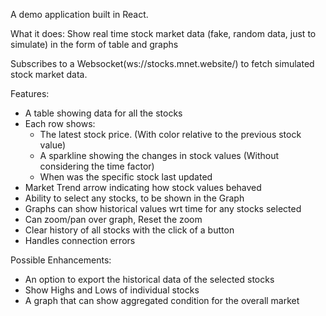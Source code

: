 A demo application built in React.


What it does: Show real time stock market data (fake, random data, just to simulate) in the form of table and graphs

Subscribes to a Websocket(ws://stocks.mnet.website/) to fetch simulated stock market data.

Features:
  - A table showing data for all the stocks
  - Each row shows:
    - The latest stock price. (With color relative to the previous stock value)
    - A sparkline showing the changes in stock values (Without considering the time factor)
    - When was the specific stock last updated
  - Market Trend arrow indicating how stock values behaved
  - Ability to select any stocks, to be shown in the Graph
  - Graphs can show historical values wrt time for any stocks selected
  - Can zoom/pan over graph, Reset the zoom
  - Clear history of all stocks with the click of a button
  - Handles connection errors
  
Possible Enhancements:
  - An option to export the historical data of the selected stocks
  - Show Highs and Lows of individual stocks
  - A graph that can show aggregated condition for the overall market
